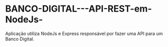 # BANCO-DIGITAL---API-REST-em-NodeJs-
Aplicação utiliza NodeJs e Express responsável por fazer uma API para um Banco Digital.
